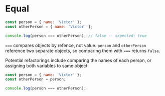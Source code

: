 # Equal

```js
const person = { name: 'Victor' };
const otherPerson = { name: 'Victor' };

console.log(person === otherPerson); // false -- expected: true
```

`===` compares objects by refence, not value. `person` and `otherPerson` reference two separate objects, so comparing them with `===` returns `false`.

Potential refactorings include comparing the names of each person, or assigning both variables to same object:

```js
const person = { name: 'Victor' };
const otherPerson = person;

console.log(person === otherPerson);
```
